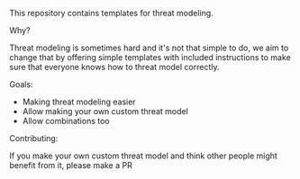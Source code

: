 This repository contains templates for threat modeling.

Why?

Threat modeling is sometimes hard and it's not that simple to do, we aim to change that
by offering simple templates with included instructions to make sure that everyone knows how to threat model correctly.

Goals:

- Making threat modeling easier
- Allow making your own custom threat model
- Allow combinations too

Contributing:

If you make your own custom threat model and think other people might benefit from it, please make a PR
